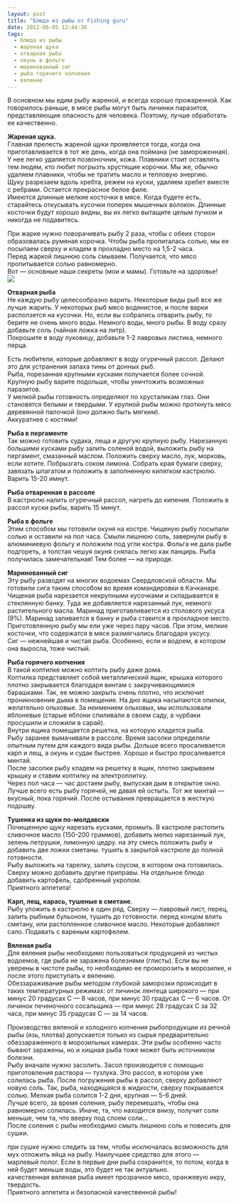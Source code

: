 ```yaml
---
layout: post
title: "Блюда из рыбы от Fishing guru"
date: 2012-06-05 12:44:36
tags:
  - блюда из рыбы
  - жареная щука
  - отварная рыба
  - окунь в фольге
  - маринованный сиг
  - рыба горячего копчения
  - вяление
---
```

В основном мы едим рыбу жареной, и всегда хорошо прожаренной. Как
говорилось раньше, в мясе рыбы могут быть личинки паразитов,
представляющие опасность для человека. Поэтому, лучше обработать ее
качественно.   
  
**Жареная щука.**  
Главная прелесть жареной щуки проявляется тогда, когда она
приготавливается в тот же день, когда она поймана (не замороженная). У
нее легко удаляется позвоночник, кожа. Плавники стоит оставлять тем
людям, кто любит погрызть хрустящие корочки. Мы же, обычно удаляем
плавники, чтобы не тратить масло и тепловую энергию.  
Щуку разрезаем вдоль хребта, режем на куски, удаляем хребет вместе с
ребрами. Остается прекрасное белое филе.  
Имеются длинные мелкие косточки в мясе. Когда будете есть, старайтесь
откусывать кусочки поперек мышечных волокон. Длинные косточки будут
хорошо видны, вы их легко вытащите целым пучком и никогда не подавитесь.

При жарке нужно поворачивать рыбу 2 раза, чтобы с обеих сторон
образовалась румяная корочка. Чтобы рыба пропиталась солью, мы ее
посыпаем сверху и кладем в прохладно место на 1,5-2 часа.  
Перед жаркой лишнюю соль смываем. Получается, что мясо пропитывается
солью равномерно.  
Вот — основные наши секреты (мои и мамы). Готовьте на здоровье!  
![](http://img-fotki.yandex.ru/get/6309/13906080.1b/0_76b3a_e02fbdb9_L.jpg)

  
**Отварная рыба**  
Не каждую рыбу целесообразно варить. Некоторые виды рыб все же лучше
жарить. У некоторых рыб мясо водянистое, и после варки расползется на
кусочки. Но, если вы собрались отварить рыбу, то берите не очень много
воды. Немного воды, много рыбы. В воду сразу добавьте соль (чайная ложка
на литр).  
Покрошите в воду луковицу, добавьте 1-2 лавровых листика, немного перца.

Есть любители, которые добавляют в воду огуречный рассол. Делают это для
устранения запаха тины от донных рыб.  
Рыба, порезанная крупными кусками получается более сочной.  
Крупную рыбу варите подольше, чтобы уничтожить возможных паразитов.  
У мелкой рыбы готовность определяют по хрусталикам глаз. Они становятся
белыми и твердыми. У крупной рыбы можно проткнуть мясо деревянной
палочкой (оно должно быть мягким).  
Аккуратнее с костями!  
  
**Рыба в пергаменте**  
Так можно готовить судака, леща и другую крупную рыбу. Нарезанную
большими кусками рыбу залить соленой водой, выложить рыбу на пергамент,
смазанный маслом. Положить сверху масло, лук, морковь, если хотите.
Побрызгать соком лимона. Собрать края бумаги сверху, завязать шпагатом и
положить в заполненную кипятком кастрюлю. Варить 15-20 имнут.  
  
**Рыба отваренная в рассоле**  
В кастрюлю налить огуречный рассол, нагреть до кипения. Положить в
рассол куски рыбы, варить 15 минут.  
  
**Рыба в фольге**  
Этим способом мы готовили окуня на костре. Чищеную рыбу посыпали солью и
оставили на пол часа. Смыли лишнюю соль, завернули рыбу в алюминиевую
фольгу и положили под угли костра. Фольга не дала рыбе подгореть, а
толстая чешуя окуня снялась легко как панцирь. Рыба получилась
замечательная! Тем более — на природе.  
  
**Маринованный сиг**  
Эту рыбу разводят на многих водоемах Свердловской области. Мы готовили
сига таким способом во время командировки в Качканаре. Чищеная рыба
нарезается некрупными кусочками и складывается в стеклянную банку. Туда
же добавляется нарезанный лук, немного растительного масла. Маринад
приготавливается из столового уксуса (9%). Маринад заливается в банку и
рыба ставится в прохладное место. Приготовленную рыбу мы ели уже через
пару часов. При этом, мелкие косточки, что содержатся в мясе
размягчались благодаря уксусу.  
Сиг — нежнейшая и чистая рыба. Особенно, если и водоем, в котором она
выросла, тоже чистый.  
  
**Рыба горячего копчения**  
В такой коптилке можно коптить рыбу даже дома.  
Коптилка представляет собой металлический ящик, крышка которого плотно
закрывается благодаря винтам с закручивающимися барашками. Так, ее можно
закрыть очень плотно, что исключит проникновение дыма в помещение. На
дно ящика насыпаются опилки, желательно ольховые. За неимением ольховых,
мы использовали яблоневые (старые яблони спиливали в своем саду, а
чурбаки просушили и сложили в сарай).  
Внутри ящика помещается решетка, на которую кладется рыба.  
Рыбу заранее вымачивали в рассоле. Время засолки определяли опытным
путем для каждого вида рыбы. Дольше всего просаливается карп и лещ, а
окунь и судак быстрее. Хорошо и быстро просаливается минтай.  
После засолки рыбу кладем на решетку в ящик, плотно закрываем крышку и
ставим коптилку на электроплитку.  
Через пол часа — час достаем рыбу, выпуская дым в открытое окно.  
Лучше всего есть рыбу горячей, не давая ей остыть. Тот же минтай —
вкусный, пока горячий. После остывания превращается в жесткую подошву.  
  
**Тушенка из щуки по-молдавски**  
Почищенную щуку нарезать кусками, промыть. В кастрюле растопить
сливочное масло (150-200 граммов), добавить мелко нарезанный лук, зелень
петрушки, лимонную цедру. на эту смесь положить рыбу и добавить две
ложки сметаны. тушить в закрытой кастрюле до полной готовности.  
Рыбу выложить на тарелку, залить соусом, в котором она готовилась.
Сверху можно добавить другие приправы. На отдельное блюдо добавить
картофель, сдобренный укропом.  
Приятного аппетита!  
  
**Карп, лещ, карась, тушеные в сметане**.  
Рыбу уложить в кастрюлю в один ряд. Сверху — лавровый лист, перец,
залить рыбным бульоном, тушить до готовности. перед концом влить
сметану, или растопленное сливочное масло. Некоторые добавляют сало.
Подавать с вареным картофелем.  
  
**Вяленая рыба**  
Для вяления рыбы необходимо пользоваться продукцией из чистых водоемов,
где рыба не заражена болезнями (глисты). Если вы не уверены в чистоте
рыбы, то необходимо ее проморозить в морозилке, и после этого приступать
к вялению.  
Обеззараживание рыбы методом глубокой заморозки происходит в таких
температурных режимах: от личинок лентеца широкого — при минус 20
градусах С — 8 часов, при минус 30 градусах С — 6 часов. От личинок
печеночного сосальщика — при минус 28 градусах С за 32 часа, при минус
35 градусах С — за 14 часов.  
  
Производство вяленой и холодного копчения рыбопродукции из речной рыбы
(язь, плотва) допускается только из сырья предварительно обеззараженного
в морозильных камерах. Эти рыбы особенно часто бывают заражены, но и
хищная рыба тоже может быть источником болезни.  
Рыбу вначале нужно засолить. Засол производится с помощью приготовления
раствора — тузлука. Это рассол, в котором уже солилась рыба. После
погружения рыбы в рассол, сверху добавляют новую соль. Так, рыба,
находящаяся в жидкости, сверху покрывается солью. Мелкая рыба солится
1-2 дня, крупная — 5-6 дней.  
Лучше всего, за время соления, рыбу перемешать, чтобы она равномерно
солилась. Иначе, та, что находится внизу, получит соли меньше, чем та,
что вверху под слоем соли…  
После соления с рыбы необходимо смыть лишнюю соль и повесить для сушки. 

при сушке нужно следить за тем, чтобы исключалась возможность для мух
отложить яйца на рыбу. Наилучшее средство для этого — марлевый полог.
Если в первые дни рыба сохранится, то потом, когда в ней будет меньше
воды, это будет не так актуально.  
качественная вяленая рыба имеет прозрачное мясо, оранжевую икру,
твердость.   
Приятного аппетита и безопасной качественной рыбы!

